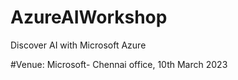 # AzureAIWorkshop
Discover AI with Microsoft Azure


#Venue:
Microsoft- Chennai office,
10th March 2023
